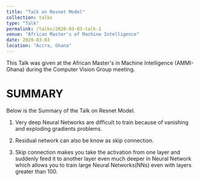 ```yaml
---
title: "Talk on Resnet Model"
collection: talks
type: "Talk"
permalink: /talks/2020-03-03-talk-1
venue: "African Master's of Machine Intelligence"
date: 2020-03-03
location: "Accra, Ghana"
---
```


This Talk was given at the African Master's in Machine Intelligence (AMMI-Ghana) during the Computer Vision Group meeting.


# SUMMARY

Below is the Summary of the Talk on Resnet Model.

1. Very deep Neural Networks  are difficult to train because of vanishing and
 exploding gradients problems.
 
2. Residual network can also be know as skip connection.

3. Skip connection makes you take the activation from one layer and
suddenly feed it to another layer even much deeper in Neural Network which allows
you to train large Neural Networks(NNs) even with layers greater than 100.

